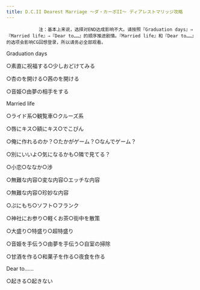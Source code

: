 ```yaml
---
title: D.C.II Dearest Marriage ～ダ・カーポII～ ディアレストマリッジ攻略
---
```


                注：基本上来说，选择对END达成影响不大。请按照『Graduation days』⇒『Married life』⇒『Dear to……』的顺序推进剧情。『Married life』和『Dear to……』的选项会影响CG回想登录，所以请务必全部观看。

Graduation days

○素直に祝福する○少しおどけてみる

○杏のを開ける○茜のを開ける

○音姫○由夢の相手をする

Married life

○ライド系○観覧車○クルーズ系

○唇にキス○額にキス○でこぴん

○俺に作れるのか？○たかがゲーム？○なんでゲーム？

○別にいいよ○気になるかも○隣で見てる？

○小恋○ななか○渉

○無難な内容○変な内容○エッチな内容

○無難な内容○珍妙な内容

○ぷにもち○ソフト○フランク

○神社にお参り○軽くお茶○街中を散策

○大盛り○特盛り○超特盛り

○音姫を手伝う○由夢を手伝う○自室の掃除

○甘酒を作る○和菓子を作る○夜食を作る

Dear to……

○起きる○起きない
              
